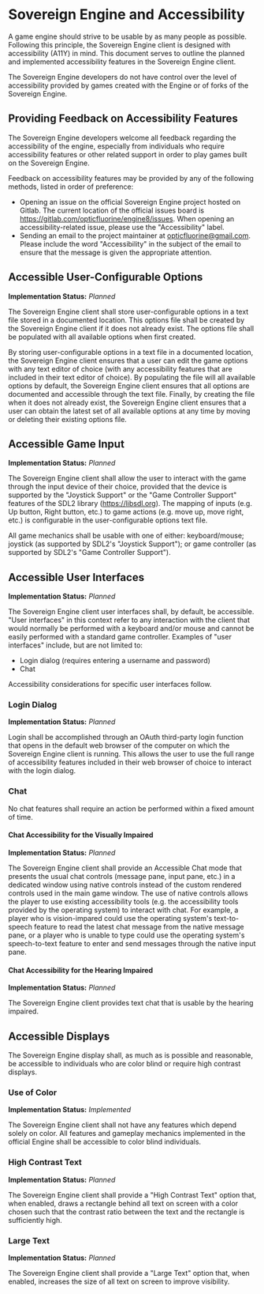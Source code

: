 # Sovereign Engine and Accessibility

A game engine should strive to be usable by as many people as possible.
Following this principle, the Sovereign Engine client is designed with
accessibility (A11Y) in mind. This document serves to outline the planned
and implemented accessibility features in the Sovereign Engine client.

The Sovereign Engine developers do not have control over the level of
accessibility provided by games created with the Engine or of forks of
the Sovereign Engine.


## Providing Feedback on Accessibility Features

The Sovereign Engine developers welcome all feedback regarding the
accessibility of the engine, especially from individuals who require
accessibility features or other related support in order to play games built
on the Sovereign Engine.

Feedback on accessibility features may be provided by any of the following
methods, listed in order of preference:

* Opening an issue on the official Sovereign Engine project hosted on Gitlab.
  The current location of the official issues board is
  https://gitlab.com/opticfluorine/engine8/issues. When opening an
  accessibility-related issue, please use the "Accessibility" label.
* Sending an email to the project maintainer at opticfluorine@gmail.com.
  Please include the word "Accessibility" in the subject of the email to
  ensure that the message is given the appropriate attention.


## Accessible User-Configurable Options

**Implementation Status:** *Planned*

The Sovereign Engine client shall store user-configurable options in a text
file stored in a documented location.  This options file shall be created
by the Sovereign Engine client if it does not already exist.  The options
file shall be populated with all available options when first created.

By storing user-configurable options in a text file in a documented location,
the Sovereign Engine client ensures that a user can edit the game options with
any text editor of choice (with any accessibility features that are included
in their text editor of choice).  By populating the file will all available
options by default, the Sovereign Engine client ensures that all options are
documented and accessible through the text file.  Finally, by creating the
file when it does not already exist, the Sovereign Engine client ensures that
a user can obtain the latest set of all available options at any time by
moving or deleting their existing options file.


## Accessible Game Input

**Implementation Status:** *Planned*

The Sovereign Engine client shall allow the user to interact with the game
through the input device of their choice, provided that the device is
supported by the "Joystick Support" or the "Game Controller Support"
features of the SDL2 library (https://libsdl.org).  The mapping of inputs
(e.g. Up button, Right button, etc.) to game actions (e.g. move up, move 
right, etc.) is configurable in the user-configurable options text file.

All game mechanics shall be usable with one of either: keyboard/mouse;
joystick (as supported by SDL2's "Joystick Support"); or game controller
(as supported by SDL2's "Game Controller Support").


## Accessible User Interfaces

**Implementation Status:** *Planned*

The Sovereign Engine client user interfaces shall, by default, be accessible.
"User interfaces" in this context refer to any interaction with the client
that would normally be performed with a keyboard and/or mouse and cannot
be easily performed with a standard game controller. Examples of "user
interfaces" include, but are not limited to:

* Login dialog (requires entering a username and password)
* Chat

Accessibility considerations for specific user interfaces follow.

### Login Dialog

**Implementation Status:** *Planned*

Login shall be accomplished through an OAuth third-party login function that
opens in the default web browser of the computer on which the Sovereign Engine
client is running. This allows the user to use the full range of accessibility
features included in their web browser of choice to interact with the login
dialog.

### Chat

No chat features shall require an action be performed within a fixed amount
of time.

#### Chat Accessibility for the Visually Impaired

**Implementation Status:** *Planned*

The Sovereign Engine client shall provide an Accessible Chat mode that
presents the usual chat controls (message pane, input pane, etc.) in
a dedicated window using native controls instead of the custom rendered
controls used in the main game window. The use of native controls allows
the player to use existing accessibility tools (e.g. the accessibility
tools provided by the operating system) to interact with chat. For
example, a player who is vision-impared could use the operating system's
text-to-speech feature to read the latest chat message from the native
message pane, or a player who is unable to type could use the operating
system's speech-to-text feature to enter and send messages through the
native input pane.

#### Chat Accessibility for the Hearing Impaired

**Implementation Status:** *Planned*

The Sovereign Engine client provides text chat that is usable by the hearing
impaired.


## Accessible Displays

The Sovereign Engine display shall, as much as is possible and reasonable,
be accessible to individuals who are color blind or require high contrast
displays.

### Use of Color

**Implementation Status:** *Implemented*

The Sovereign Engine client shall not have any features which depend solely
on color.  All features and gameplay mechanics implemented in the official
Engine shall be accessible to color blind individuals.

### High Contrast Text

**Implementation Status:** *Planned*

The Sovereign Engine client shall provide a "High Contrast Text" option that,
when enabled, draws a rectangle behind all text on screen with a color chosen
such that the contrast ratio between the text and the rectangle is
sufficiently high.

### Large Text

**Implementation Status:** *Planned*

The Sovereign Engine client shall provide a "Large Text" option that, when
enabled, increases the size of all text on screen to improve visibility.

